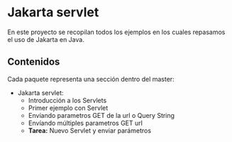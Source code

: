 # Jakarta servlet

En este proyecto se recopilan todos los ejemplos en los cuales repasamos el uso de Jakarta en Java.

## Contenidos

Cada paquete representa una sección dentro del master:

- Jakarta servlet:
  - Introducción a los Servlets
  - Primer ejemplo con Servlet
  - Envíando parametros GET de la url o Query String
  - Envíando múltiples parametros GET url
  - **Tarea:** Nuevo Servlet y enviar parámetros